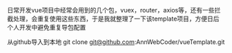 日常开发vue项目中经常会用到的几个包，vuex，router，axios等，还有一些拦截处理，会重复使用这些东西，于是我就整理了一下该template项目，方便日后个人开发中避免重复导包配置

从github导入到本地  git clone git@github.com:AnnWebCoder/vueTemplate.git
